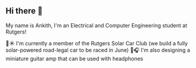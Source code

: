 ## Hi there 👋

<!--
**ankithkunduru/ankithkunduru** is a ✨ _special_ ✨ repository because its `README.md` (this file) appears on your GitHub profile.

Here are some ideas to get you started:

- 🔭 I’m currently working on ...
- 🌱 I’m currently learning ...
- 👯 I’m looking to collaborate on ...
- 🤔 I’m looking for help with ...
- 💬 Ask me about ...
- 📫 How to reach me: ...
- 😄 Pronouns: ...
- ⚡ Fun fact: ...
-->

My name is Ankith, I'm an Electrical and Computer Engineering student at Rutgers!

🚗☀️ I'm currently a member of the Rutgers Solar Car Club (we build a fully solar-powered road-legal car to be raced in June)
🎸🎧 I'm also designing a miniature guitar amp that can be used with headphones
